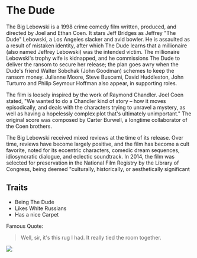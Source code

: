 # The Dude

The Big Lebowski is a 1998 crime comedy film written, produced, and directed by Joel and Ethan Coen. It stars Jeff Bridges as Jeffrey "The Dude" Lebowski, a Los Angeles slacker and avid bowler. He is assaulted as a result of mistaken identity, after which The Dude learns that a millionaire (also named Jeffrey Lebowski) was the intended victim. The millionaire Lebowski's trophy wife is kidnapped, and he commissions The Dude to deliver the ransom to secure her release; the plan goes awry when the Dude's friend Walter Sobchak (John Goodman) schemes to keep the ransom money. Julianne Moore, Steve Buscemi, David Huddleston, John Turturro and Philip Seymour Hoffman also appear, in supporting roles.

The film is loosely inspired by the work of Raymond Chandler. Joel Coen stated, "We wanted to do a Chandler kind of story – how it moves episodically, and deals with the characters trying to unravel a mystery, as well as having a hopelessly complex plot that's ultimately unimportant." The original score was composed by Carter Burwell, a longtime collaborator of the Coen brothers.

The Big Lebowski received mixed reviews at the time of its release. Over time, reviews have become largely positive, and the film has become a cult favorite, noted for its eccentric characters, comedic dream sequences, idiosyncratic dialogue, and eclectic soundtrack. In 2014, the film was selected for preservation in the National Film Registry by the Library of Congress, being deemed "culturally, historically, or aesthetically significant

## Traits

* Being The Dude
* Likes White Russians
* Has a nice Carpet

Famous Quote:
>Well, sir, it's this rug I had. It really tied the room together.

<img src="https://i.pinimg.com/originals/ec/13/8a/ec138ad7d8a180743e8c038af5eb5305.jpg"/>
